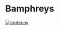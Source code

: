 # Bamphreys

[![codecov](https://codecov.io/gh/rcox771/Bamphreys/branch/master/graph/badge.svg)](https://codecov.io/gh/rcox771/Bamphreys)

